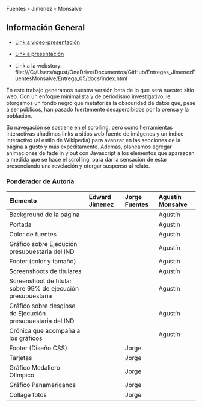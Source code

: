 Fuentes - Jimenez - Monsalve

## Información General

* [Link a video-presentación](https://youtu.be/EpUtUUOY6dE?si=FBSTUkJsmVYw0L5h)

* [Link a presentación](https://acrobat.adobe.com/id/urn:aaid:sc:US:ff50b226-1747-4573-ac5f-d73585b36223)

* Link a la webstory: file:///C:/Users/agust/OneDrive/Documentos/GitHub/Entregas_JimenezFuentesMonsalve/Entrega_05/docs/index.html  

En este trabajo generamos nuestra versión beta de lo que será  nuestro sitio web. Con un enfoque minimalista y de periodismo investigativo, le otorgamos un fondo negro que metaforiza la obscuridad de datos que, pese a ser públicos, han pasado fuertemente desapercibidos por la prensa y la población. 

Su navegación se sostiene en el scrolling, pero como herramientas interactivas añadimos links a sitios web fuente de imágenes y un índice interactivo (al estilo de Wikipedia) para avanzar en las secciones de la página a gusto y más expeditamente. Además, planeamos agregar animaciones de fade in y out con Javascript a los elementos que aparezcan a medida que se hace el scrolling, para dar la sensación de estar presenciando una revelación y otorgar suspenso al relato.

### Ponderador de Autoría

| Elemento  | Edward Jimenez | Jorge Fuentes | Agustín Monsalve |
|:----------|:---------------|:--------------|:-----------------|
| Background de la página|                |               |     Agustín      |
| Portada   |                |               |     Agustín      |
| Color de fuentes |              |              |  Agustín            |
|Gráfico sobre Ejecución presupuestaria del IND| | |Agustín |
|Footer (color y tamaño)| | | Agustín|
|Screenshoots de titulares| |  | Agustín|
|Screenshoot de titular sobre 99% de ejecución presupuestaria| | |Agustín|
|Gráfico sobre desglose de Ejecución presupuestaria del IND| | |Agustín|
|Crónica que acompaña a los gráficos| | |Agustín|
|Footer (Diseño CSS)| | Jorge | |
|Tarjetas| | Jorge | |
|Gráfico Medallero Olímpico| | Jorge | |
|Gráfico Panamericanos| | Jorge | |
|Collage fotos| | Jorge | |